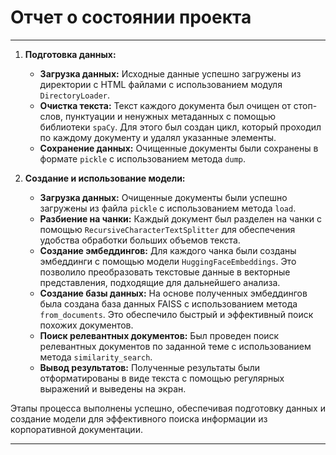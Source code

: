 # Отчет о состоянии проекта

---

1. **Подготовка данных:**
    - **Загрузка данных:** Исходные данные успешно загружены из директории с HTML файлами с использованием
      модуля `DirectoryLoader`.
    - **Очистка текста:** Текст каждого документа был очищен от стоп-слов, пунктуации и ненужных метаданных с помощью
      библиотеки `spaCy`. Для этого был создан цикл, который проходил по каждому документу и удалял указанные элементы.
    - **Сохранение данных:** Очищенные документы были сохранены в формате `pickle` с использованием метода `dump`.

2. **Создание и использование модели:**
    - **Загрузка данных:** Очищенные документы были успешно загружены из файла `pickle` с использованием метода `load`.
    - **Разбиение на чанки:** Каждый документ был разделен на чанки с помощью `RecursiveCharacterTextSplitter` для
      обеспечения удобства обработки больших объемов текста.
    - **Создание эмбеддингов:** Для каждого чанка были созданы эмбеддинги с помощью модели `HuggingFaceEmbeddings`. Это
      позволило преобразовать текстовые данные в векторные представления, подходящие для дальнейшего анализа.
    - **Создание базы данных:** На основе полученных эмбеддингов была создана база данных FAISS с использованием
      метода `from_documents`. Это обеспечило быстрый и эффективный поиск похожих документов.
    - **Поиск релевантных документов:** Был проведен поиск релевантных документов по заданной теме с использованием
      метода `similarity_search`.
    - **Вывод результатов:** Полученные результаты были отформатированы в виде текста с помощью регулярных выражений и
      выведены на экран.

Этапы процесса выполнены успешно, обеспечивая подготовку данных и создание модели для эффективного поиска информации из
корпоративной документации.

---
